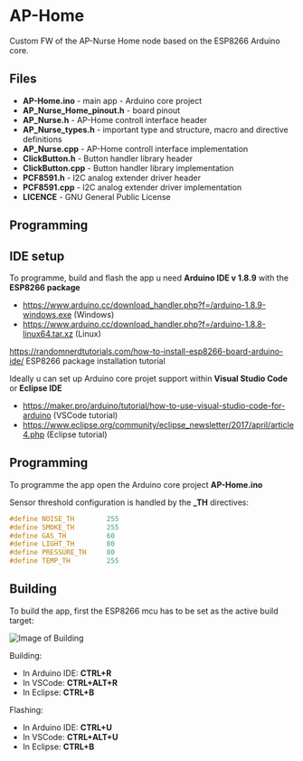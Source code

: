 # AP-Home

Custom FW of the AP-Nurse Home node based on the ESP8266 Arduino core.

## Files

* **AP-Home.ino** - main app - Arduino core project
* **AP_Nurse_Home_pinout.h** - board pinout
* **AP_Nurse.h** - AP-Home controll interface header
* **AP_Nurse_types.h** - important type and structure, macro and directive definitions
* **AP_Nurse.cpp** - AP-Home controll interface implementation
* **ClickButton.h** - Button handler library header
* **ClickButton.cpp** - Button handler library implementation
* **PCF8591.h** - I2C analog extender driver header
* **PCF8591.cpp** - I2C analog extender driver implementation
* **LICENCE** - GNU General Public License

## Programming

## IDE setup

To programme, build and flash the app u need **Arduino IDE v 1.8.9** with the **ESP8266 package**

* https://www.arduino.cc/download_handler.php?f=/arduino-1.8.9-windows.exe (Windows)
* https://www.arduino.cc/download_handler.php?f=/arduino-1.8.8-linux64.tar.xz (Linux)

https://randomnerdtutorials.com/how-to-install-esp8266-board-arduino-ide/ ESP8266 package installation tutorial

Ideally u can set up Arduino core projet support within **Visual Studio Code** or **Eclipse IDE**

* https://maker.pro/arduino/tutorial/how-to-use-visual-studio-code-for-arduino (VSCode tutorial)
* https://www.eclipse.org/community/eclipse_newsletter/2017/april/article4.php (Eclipse tutorial)

## Programming

To programme the app open the Arduino core project **AP-Home.ino**

Sensor threshold configuration is handled by the **_TH** directives:

```C++
#define NOISE_TH        255
#define SMOKE_TH        255
#define GAS_TH          60
#define LIGHT_TH        80
#define PRESSURE_TH     80
#define TEMP_TH         255
```

## Building

To build the app, first the ESP8266 mcu has to be set as the active build target:

![Image of Building](https://ibb.co/XJH3J0Z)

Building:

* In Arduino IDE: **CTRL+R**
* In VSCode: **CTRL+ALT+R**
* In Eclipse: **CTRL+B**

Flashing:

* In Arduino IDE: **CTRL+U**
* In VSCode: **CTRL+ALT+U**
* In Eclipse: **CTRL+B**
